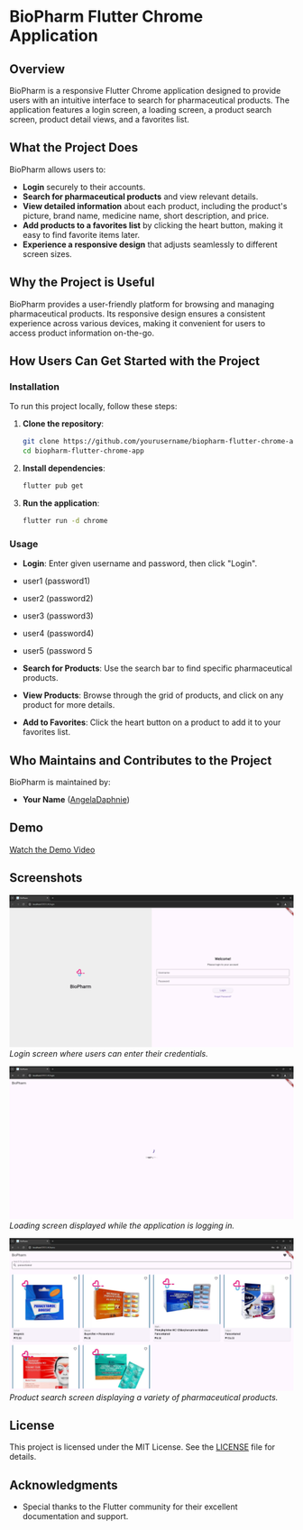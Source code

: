 # BioPharm Flutter Chrome Application

## Overview

BioPharm is a responsive Flutter Chrome application designed to provide users with an intuitive interface to search for pharmaceutical products. The application features a login screen, a loading screen, a product search screen, product detail views, and a favorites list.

## What the Project Does

BioPharm allows users to:

- **Login** securely to their accounts.
- **Search for pharmaceutical products** and view relevant details.
- **View detailed information** about each product, including the product's picture, brand name, medicine name, short description, and price.
- **Add products to a favorites list** by clicking the heart button, making it easy to find favorite items later.
- **Experience a responsive design** that adjusts seamlessly to different screen sizes.

## Why the Project is Useful

BioPharm provides a user-friendly platform for browsing and managing pharmaceutical products. Its responsive design ensures a consistent experience across various devices, making it convenient for users to access product information on-the-go.

## How Users Can Get Started with the Project

### Installation

To run this project locally, follow these steps:

1. **Clone the repository**:
    ```sh
    git clone https://github.com/yourusername/biopharm-flutter-chrome-app.git
    cd biopharm-flutter-chrome-app
    ```

2. **Install dependencies**:
    ```sh
    flutter pub get
    ```

3. **Run the application**:
    ```sh
    flutter run -d chrome
    ```

### Usage

- **Login**: Enter given username and password, then click "Login".
- user1 (password1)
- user2 (password2)
- user3 (password3)
- user4 (password4)
- user5 (password 5
  
- **Search for Products**: Use the search bar to find specific pharmaceutical products.
- **View Products**: Browse through the grid of products, and click on any product for more details.
- **Add to Favorites**: Click the heart button on a product to add it to your favorites list.

## Who Maintains and Contributes to the Project

BioPharm is maintained by:

- **Your Name** ([AngelaDaphnie](https://github.com/AngelaDaphnie))

## Demo

[Watch the Demo Video](demo_video.mp4)

## Screenshots

![Login Screen](login_screen.png)
*Login screen where users can enter their credentials.*

![Loading Screen](loading_screen.png)
*Loading screen displayed while the application is logging in.*

![Product Search Screen](search_screen.png)
*Product search screen displaying a variety of pharmaceutical products.*

## License

This project is licensed under the MIT License. See the [LICENSE](LICENSE) file for details.

## Acknowledgments

- Special thanks to the Flutter community for their excellent documentation and support.
